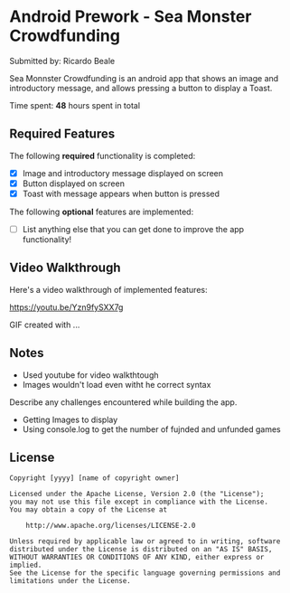# Android Prework - Sea Monster Crowdfunding

Submitted by: Ricardo Beale

Sea Monnster Crowdfunding is an android app that shows an image and introductory message, and allows pressing a button to display a Toast. 

Time spent: **48** hours spent in total

## Required Features

The following **required** functionality is completed:

* [x] Image and introductory message displayed on screen
* [x] Button displayed on screen
* [x] Toast with message appears when button is pressed 

The following **optional** features are implemented:

* [ ] List anything else that you can get done to improve the app functionality!

## Video Walkthrough

Here's a video walkthrough of implemented features:

https://youtu.be/Yzn9fySXX7g 

<!-- Replace this with whatever GIF tool you used! -->
GIF created with ...  
<!-- Recommended tools:
[Kap](https://getkap.co/) for macOS
[ScreenToGif](https://www.screentogif.com/) for Windows
[peek](https://github.com/phw/peek) for Linux. -->

## Notes

- Used youtube for video walkthtough
- Images wouldn't load even witht he correct syntax


Describe any challenges encountered while building the app.

- Getting Images to display
- Using console.log to get the number of fujnded and unfunded games

## License

    Copyright [yyyy] [name of copyright owner]

    Licensed under the Apache License, Version 2.0 (the "License");
    you may not use this file except in compliance with the License.
    You may obtain a copy of the License at

        http://www.apache.org/licenses/LICENSE-2.0

    Unless required by applicable law or agreed to in writing, software
    distributed under the License is distributed on an "AS IS" BASIS,
    WITHOUT WARRANTIES OR CONDITIONS OF ANY KIND, either express or implied.
    See the License for the specific language governing permissions and
    limitations under the License.
